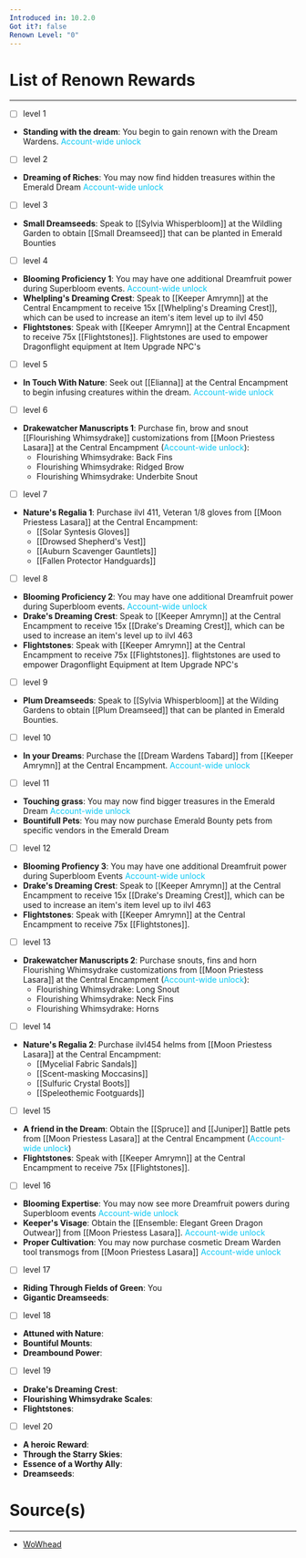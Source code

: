 ```yaml
---
Introduced in: 10.2.0
Got it?: false
Renown Level: "0"
---
```

# List of Renown Rewards
---
- [ ] level 1
- **Standing with the dream**: You begin to gain renown with the Dream Wardens. <span style="color:#06c8f4">Account-wide unlock</span> 

- [ ] level 2
- **Dreaming of Riches**: You may now find hidden treasures within the Emerald Dream <span style="color:#06c8f4">Account-wide unlock</span>

- [ ] level 3
- **Small Dreamseeds**: Speak to [[Sylvia Whisperbloom]] at the Wildling Garden to obtain [[Small Dreamseed]] that can be planted in Emerald Bounties

- [ ] level 4
- **Blooming Proficiency 1**: You may have one additional Dreamfruit power during Superbloom events. <span style="color:#06c8f4">Account-wide unlock</span>
- **Whelpling's Dreaming Crest**: Speak to [[Keeper Amrymn]] at the Central Encampment to receive 15x [[Whelpling's Dreaming Crest]], which can be used to increase an item's item level up to ilvl 450
- **Flightstones**: Speak with [[Keeper Amrymn]] at the Central Encapment to receive 75x [[Flightstones]]. Flightstones are used to empower Dragonflight equipment at Item Upgrade NPC's

- [ ] level 5
- **In Touch With Nature**: Seek out [[Elianna]] at the Central Encampment to begin infusing creatures within the dream. <span style="color:#06c8f4">Account-wide unlock</span>

- [ ] level 6
- **Drakewatcher Manuscripts 1**: Purchase fin, brow and snout [[Flourishing Whimsydrake]] customizations from [[Moon Priestess Lasara]] at the Central Encampment (<span style="color:#06c8f4">Account-wide unlock</span>):
	- Flourishing Whimsydrake: Back Fins
	- Flourishing Whimsydrake: Ridged Brow
	- Flourishing Whimsydrake: Underbite Snout

- [ ] level 7
- **Nature's Regalia 1**: Purchase ilvl 411, Veteran 1/8 gloves from [[Moon Priestess Lasara]] at the Central Encampment:
	- [[Solar Syntesis Gloves]]
	- [[Drowsed Shepherd's Vest]]
	- [[Auburn Scavenger Gauntlets]]
	- [[Fallen Protector Handguards]]

- [ ] level 8
- **Blooming Proficiency 2**: You may have one additional Dreamfruit power during Superbloom events. <span style="color:#06c8f4">Account-wide unlock</span>
- **Drake's Dreaming Crest**: Speak to [[Keeper Amrymn]] at the Central Encampment to receive 15x [[Drake's Dreaming Crest]], which can be used to increase an item's level up to ilvl 463
- **Flightstones**: Speak with [[Keeper Amrymn]] at the Central Encampment to receive 75x [[Flightstones]]. flightstones are used to empower Dragonflight Equipment at Item Upgrade NPC's

- [ ] level 9
- **Plum Dreamseeds**: Speak to [[Sylvia Whisperbloom]] at the Wilding Gardens to obtain [[Plum Dreamseed]] that can be planted in Emerald Bounties.

- [ ] level 10
- **In your Dreams**: Purchase the [[Dream Wardens Tabard]] from [[Keeper Amrymn]] at the Central Encampment. <span style="color:#06c8f4">Account-wide unlock</span>

- [ ] level 11
- **Touching grass**: You may now find bigger treasures in the Emerald Dream <span style="color:#06c8f4">Account-wide unlock</span>
- **Bountifull Pets**: You may now purchase Emerald Bounty pets from specific vendors in the Emerald Dream

- [ ] level 12
- **Blooming Profiency 3**: You may have one additional Dreamfruit power during Superbloom Events <span style="color:#06c8f4">Account-wide unlock</span>
- **Drake's Dreaming Crest**: Speak to [[Keeper Amrymn]] at the Central Encampment to receive 15x [[Drake's Dreaming Crest]], which can be used to increase an item's item level up to ilvl 463
- **Flightstones**: Speak with [[Keeper Amrymn]] at the Central Encampment to receive 75x [[Flightstones]]. 

- [ ] level 13
- **Drakewatcher Manuscripts 2**: Purchase snouts, fins and horn Flourishing Whimsydrake customizations from [[Moon Priestess Lasara]] at the Central Encampment (<span style="color:#06c8f4">Account-wide unlock</span>):
	- Flourishing Whimsydrake: Long Snout
	- Flourishing Whimsydrake: Neck Fins
	- Flourishing Whimsydrake: Horns

- [ ] level 14
- **Nature's Regalia 2**: Purchase ilvl454 helms from [[Moon Priestess Lasara]] at the Central Encampment:
	- [[Mycelial Fabric Sandals]]
	- [[Scent-masking Moccasins]]
	- [[Sulfuric Crystal Boots]]
	- [[Speleothemic Footguards]]

- [ ] level 15
- **A friend in the Dream**: Obtain the [[Spruce]] and [[Juniper]] Battle pets from [[Moon Priestess Lasara]] at the Central Encampment (<span style="color:#06c8f4">Account-wide unlock</span>)
- **Flightstones**: Speak with [[Keeper Amrymn]] at the Central Encampment to receive 75x [[Flightstones]]. 

- [ ] level 16
- **Blooming Expertise**: You may now see more Dreamfruit powers during Superbloom events <span style="color:#06c8f4">Account-wide unlock</span>
- **Keeper's Visage**: Obtain the [[Ensemble: Elegant Green Dragon Outwear]] from [[Moon Priestess Lasara]]. <span style="color:#06c8f4">Account-wide unlock</span>
- **Proper Cultivation**: You may now purchase cosmetic Dream Warden tool transmogs from [[Moon Priestess Lasara]] <span style="color:#06c8f4">Account-wide unlock</span>

- [ ] level 17
- **Riding Through Fields of Green**: You
- **Gigantic Dreamseeds**:

- [ ] level 18
- **Attuned with Nature**:
- **Bountiful Mounts**:
- **Dreambound Power**:

- [ ] level 19
- **Drake's Dreaming Crest**:
- **Flourishing Whimsydrake Scales**:
- **Flightstones**:

- [ ] level 20
- **A heroic Reward**:
- **Through the Starry Skies**:
- **Essence of a Worthy Ally**:
- **Dreamseeds**:

# Source(s)
---
- [WoWhead](https://www.wowhead.com/guide/reputation/dream-wardens-renown-rewards)